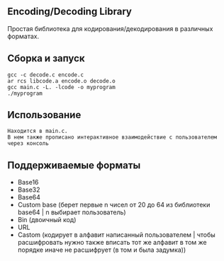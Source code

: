 ## Encoding/Decoding Library

Простая библиотека для кодирования/декодирования в различных форматах.

## Сборка и запуск

```
gcc -c decode.c encode.c
ar rcs libcode.a encode.o decode.o
gcc main.c -L. -lcode -o myprogram
./myprogram
```

## Использование

```
Находится в main.c.
В нем также прописано интерактивное взаимодействие с пользователем через консоль
```

## Поддерживаемые форматы
- Base16
- Base32
- Base64
- Custom base (берет первые n чисел от 20 до 64 из библиотеки base64 | n выбирает пользователь)
- Bin (двоичный код)
- URL
- Castom (кодирует в алфавит написанный пользователем | чтобы расшифровать нужно также вписать тот же алфавит в том же порядке иначе не расшифрует (в том и была задумка))
